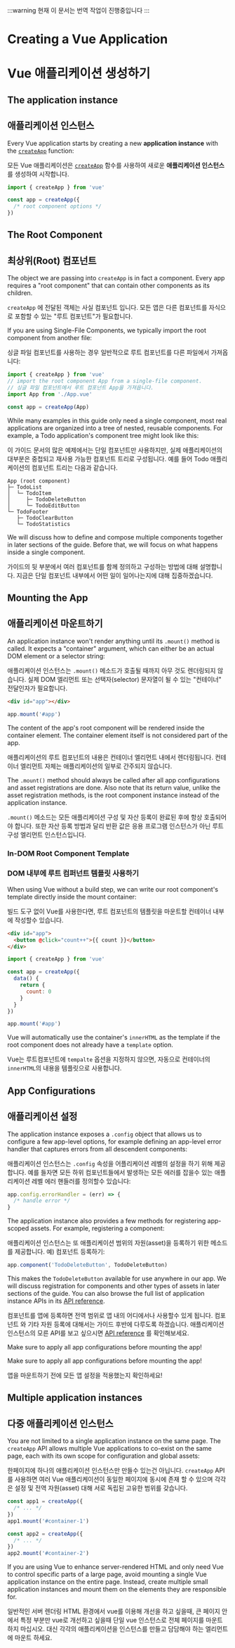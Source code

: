 :::warning 현재 이 문서는 번역 작업이 진행중입니다
:::


# Creating a Vue Application
# Vue 애플리케이션 생성하기

## The application instance
## 애플리케이션 인스턴스

Every Vue application starts by creating a new **application instance** with the [`createApp`](/api/application#createapp) function:

모든 Vue 애플리케이션은 [`createApp`](/api/application#createapp) 함수를 사용하여 새로운 **애플리케이션 인스턴스** 를 생성하여 시작합니다.

```js
import { createApp } from 'vue'

const app = createApp({
  /* root component options */
})
```

## The Root Component
## 최상위(Root) 컴포넌트

The object we are passing into `createApp` is in fact a component. Every app requires a "root component" that can contain other components as its children.

`createApp` 에 전달된 객체는 사실 컴포넌트 입니다. 모든 앱은  다른 컴포넌트를 자식으로 포함할 수 있는 "루트 컴포넌트"가 필요합니다.


If you are using Single-File Components, we typically import the root component from another file:

싱글 파일 컴포넌트를 사용하는 경우 일반적으로 루트 컴포넌트를 다른 파일에서 가져옵니다:

```js
import { createApp } from 'vue'
// import the root component App from a single-file component.
// 싱글 파일 컴포넌트에서 루트 컴포넌트 App을 가져옵니다.
import App from './App.vue'

const app = createApp(App)
```

While many examples in this guide only need a single component, most real applications are organized into a tree of nested, reusable components. For example, a Todo application's component tree might look like this:

이 가이드 문서의 많은 예제에서는 단일 컴포넌트만 사용하지만, 실제 애플리케이션의 대부분은 중첩되고 재사용 가능한 컴포넌트 트리로 구성됩니다. 예를 들어 Todo 애플리케이션의 컴포넌트 트리는 다음과 같습니다.

```
App (root component)
├─ TodoList
│  └─ TodoItem
│     ├─ TodoDeleteButton
│     └─ TodoEditButton
└─ TodoFooter
   ├─ TodoClearButton
   └─ TodoStatistics
```

We will discuss how to define and compose multiple components together in later sections of the guide. Before that, we will focus on what happens inside a single component.

가이드의 뒷 부분에서 여러 컴포넌트를 함께 정의하고 구성하는 방법에 대해 설명합니다. 지금은 단일 컴포넌트 내부에서 어떤 일이 일어나는지에 대해 집중하겠습니다.

## Mounting the App
## 애플리케이션 마운트하기

An application instance won't render anything until its `.mount()` method is called. It expects a "container" argument, which can either be an actual DOM element or a selector string:

애플리케이션 인스턴스는 `.mount()` 메소드가 호출될 때까지 아무 것도 렌더링되지 않습니다. 실제 DOM 엘리먼트 또는 선택자(selector) 문자열이 될 수 있는 "컨테이너" 전달인자가 필요합니다.

```html
<div id="app"></div>
```

```js
app.mount('#app')
```

The content of the app's root component will be rendered inside the container element. The container element itself is not considered part of the app.

애플리케이션의 루트 컴포넌트의 내용은 컨테이너 엘리먼트 내에서 렌더링됩니다. 컨테이너 엘리먼트 자체는 애플리케이션의 일부로 간주되지 않습니다.


The `.mount()` method should always be called after all app configurations and asset registrations are done. Also note that its return value, unlike the asset registration methods, is the root component instance instead of the application instance.

`.mount()` 메소드는 모든 애플리케이션 구성 및 자산 등록이 완료된 후에 항상 호출되어야 합니다. 또한 자산 등록 방법과 달리 반환 값은 응용 프로그램 인스턴스가 아닌 루트 구성 엘리먼트 인스턴스입니다.

### In-DOM Root Component Template
### DOM 내부에 루트 컴퍼넌트 템플릿 사용하기

When using Vue without a build step, we can write our root component's template directly inside the mount container:

빌드 도구 없이 Vue를 사용한다면, 루트 컴포넌트의 템플릿을 마운트할 컨테이너 내부에 작성할수 있습니다. 

```html
<div id="app">
  <button @click="count++">{{ count }}</button>
</div>
```

```js
import { createApp } from 'vue'

const app = createApp({
  data() {
    return {
      count: 0
    }
  }
})

app.mount('#app')
```

Vue will automatically use the container's `innerHTML` as the template if the root component does not already have a `template` option.

Vue는 루트컴포넌트에 `tempalte` 옵션을 지정하지 않으면, 자동으로 컨테이너의 `innerHTML`의 내용을 템플릿으로 사용합니다. 

## App Configurations

## 애플리케이션 설정

The application instance exposes a `.config` object that allows us to configure a few app-level options, for example defining an app-level error handler that captures errors from all descendent components:

애플리케이션 인스턴스는 `.config` 속성을 어플리케이션 레벨의 설정을 하기 위해 제공합니다. 예를 들자면 모든 하위 컴포넌트들에서 발생하는 모든 에러를 잡을수 있는 애플리케이션 레벨 에러 핸들러를 정의할수 있습니다: 

```js
app.config.errorHandler = (err) => {
  /* handle error */
}
```

The application instance also provides a few methods for registering app-scoped assets. For example, registering a component:

애플리케이션 인스턴스는 또 애플리케이션 범위의 자원(asset)을 등록하기 위한 메소드를 제공합니다. 예) 컴포넌트 등록하기: 


```js
app.component('TodoDeleteButton', TodoDeleteButton)
```

This makes the `TodoDeleteButton` available for use anywhere in our app. We will discuss registration for components and other types of assets in later sections of the guide. You can also browse the full list of application instance APIs in its [API reference](/api/application).

컴포넌트를 앱에 등록하면 전역 범위로 앱 내의 어디에서나 사용할수 있게 됩니다. 컴포넌트 와 기타 자원 등록에 대해서는 가이드 후반에 다루도록 하겠습니다. 애플리케이션 인스턴스의 모른 API를 보고 싶으시면 [API reference](/api/application) 를 확인해보세요.

Make sure to apply all app configurations before mounting the app!

Make sure to apply all app configurations before mounting the app!

앱을 마운트하기 전에 모든 앱 설정을 적용했는지 확인하세요!


## Multiple application instances

## 다중 애플리케이션 인스턴스

You are not limited to a single application instance on the same page. The `createApp` API allows multiple Vue applications to co-exist on the same page, each with its own scope for configuration and global assets:

한페이지에 하나의 애플리케이션 인스턴스만 만들수 있는건 아닙니다.  `createApp` API를 사용하면 여러 Vue 애플리케이션이 동일한 페이지에 동시에 존재 할 수 있으며 각각은 설정 및 전역 자원(asset) 대해 서로 독립된 고유한 범위를 갖습니다.


```js
const app1 = createApp({
  /* ... */
})
app1.mount('#container-1')

const app2 = createApp({
  /* ... */
})
app2.mount('#container-2')
```

If you are using Vue to enhance server-rendered HTML and only need Vue to control specific parts of a large page, avoid mounting a single Vue application instance on the entire page. Instead, create multiple small application instances and mount them on the elements they are responsible for.

일반적인 서버 렌더링 HTML 환경에서 vue를 이용해 개선을 하고 싶을때, 큰 페이지 안에서 특정 부분만 vue로 개선하고 싶을때 단일 vue 인스턴스로 전체 페이지를 마운트하지 마십시오. 대신 각각의 애플리케이션을 인스턴스를 만들고 담담해야 하는 엘리먼트에 마운트 하세요. 
